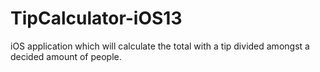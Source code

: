 # TipCalculator-iOS13
iOS application which will calculate the total with a tip divided amongst a decided amount of people.
